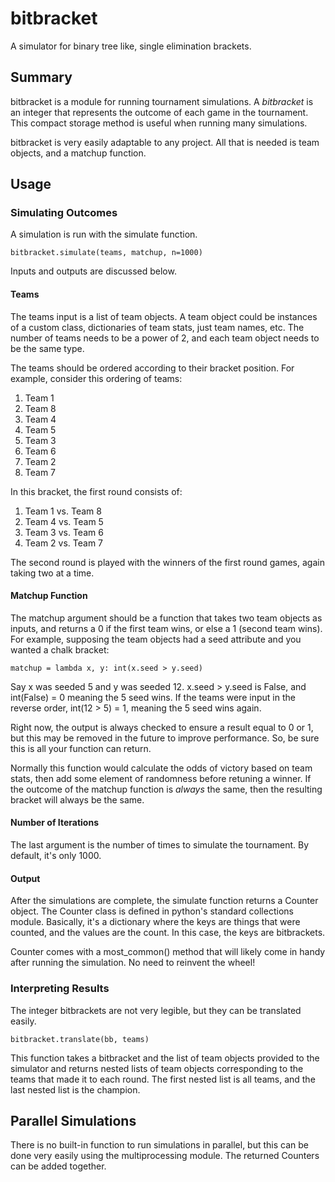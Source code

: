 # bitbracket

A simulator for binary tree like, single elimination brackets. 

## Summary

bitbracket is a module for running tournament simulations. A _bitbracket_ is an integer that represents the outcome of each game in the tournament. This compact storage method is useful when running many simulations.

bitbracket is very easily adaptable to any project. All that is needed is team objects, and a matchup function.

## Usage

### Simulating Outcomes

A simulation is run with the simulate function.

    bitbracket.simulate(teams, matchup, n=1000)

Inputs and outputs are discussed below. 

#### Teams

The teams input is a list of team objects. A team object could be instances of a custom class, dictionaries of team stats, just team names, etc. The number of teams needs to be a power of 2, and each team object needs to be the same type.

The teams should be ordered according to their bracket position. For example, consider this ordering of teams: 
1. Team 1
2. Team 8
3. Team 4
4. Team 5
5. Team 3
6. Team 6
7. Team 2
8. Team 7

In this bracket, the first round consists of: 
1. Team 1 vs. Team 8
2. Team 4 vs. Team 5
3. Team 3 vs. Team 6
4. Team 2 vs. Team 7

The second round is played with the winners of the first round games, again taking two at a time.

#### Matchup Function

The matchup argument should be a function that takes two team objects as inputs, and returns a 0 if the first team wins, or else a 1 (second team wins). For example, supposing the team objects had a seed attribute and you wanted a chalk bracket:

    matchup = lambda x, y: int(x.seed > y.seed)

Say x was seeded 5 and y was seeded 12. x.seed > y.seed is False, and int(False) = 0 meaning the 5 seed wins. If the teams were input in the reverse order, int(12 > 5) = 1, meaning the 5 seed wins again.

Right now, the output is always checked to ensure a result equal to 0 or 1, but this may be removed in the future to improve performance. So, be sure this is all your function can return.

Normally this function would calculate the odds of victory based on team stats, then add some element of randomness before retuning a winner. If the outcome of the matchup function is _always_ the same, then the resulting bracket will always be the same.

#### Number of Iterations

The last argument is the number of times to simulate the tournament. By default, it's only 1000. 

#### Output 

After the simulations are complete, the simulate function returns a Counter object. The Counter class is defined in python's standard collections module. Basically, it's a dictionary where the keys are things that were counted, and the values are the count. In this case, the keys are bitbrackets.

Counter comes with a most_common() method that will likely come in handy after running the simulation. No need to reinvent the wheel!

### Interpreting Results

The integer bitbrackets are not very legible, but they can be translated easily.

    bitbracket.translate(bb, teams)

This function takes a bitbracket and the list of team objects provided to the simulator and returns nested lists of team objects corresponding to the teams that made it to each round. The first nested list is all teams, and the last nested list is the champion.

## Parallel Simulations

There is no built-in function to run simulations in parallel, but this can be done very easily using the multiprocessing module. The returned Counters can be added together. 
